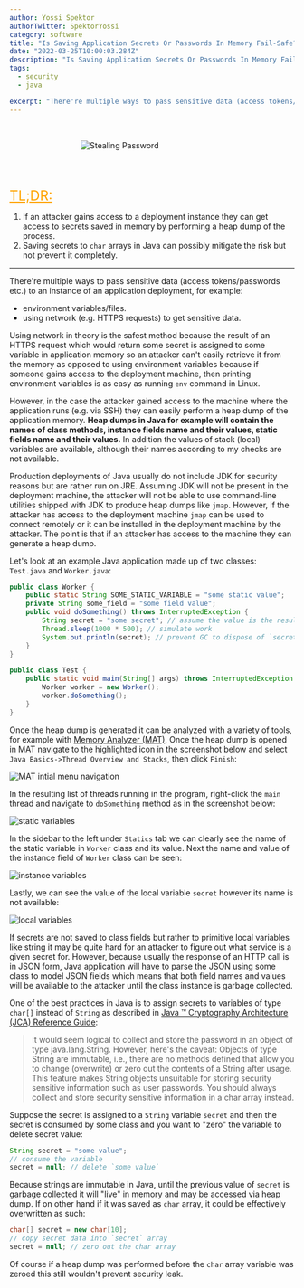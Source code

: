 ```yaml
---
author: Yossi Spektor
authorTwitter: SpektorYossi
category: software
title: "Is Saving Application Secrets Or Passwords In Memory Fail-Safe?"
date: "2022-03-25T10:00:03.284Z"
description: "Is Saving Application Secrets Or Passwords In Memory Fail-Safe?"
tags:
  - security
  - java

excerpt: "There're multiple ways to pass sensitive data (access tokens/passwords etc.) to an instance of an application deployment, for example..."
---
```

<div style="display:flex;justify-content:center;">
  <div style="width:50%;padding-top:32px;padding-bottom:52px;">
    <img src="/images/blog/password.jpg"
      alt="Stealing Password"
    />
  </div>
</div>

<span style="color:orange;text-decoration: underline;font-size:24px;">TL;DR:</span>

1. If an attacker gains access to a deployment instance they can get access to secrets saved in memory by performing a heap dump of the process.
2. Saving secrets to `char` arrays in Java can possibly mitigate the risk but not prevent it completely.

------

There're multiple ways to pass sensitive data (access tokens/passwords etc.) to an instance of an application deployment, for example:

- environment variables/files.
- using network (e.g. HTTPS requests) to get sensitive data.

Using network in theory is the safest method because the result of an HTTPS request which would return some secret is assigned to some variable in application memory so an attacker can't easily retrieve it from the memory as opposed to using environment variables because if someone gains access to the deployment machine, then printing environment variables is as easy as running `env` command in Linux.

However, in the case the attacker gained access to the machine where the application runs (e.g. via SSH) they can easily perform a heap dump of the application memory. **Heap dumps in Java for example will contain the names of class methods, instance fields name and their values, static fields name and their values.** In addition the values of stack (local) variables are available, although their names according to my checks are not available.

Production deployments of Java usually do not include JDK for security reasons but are rather run on JRE. Assuming JDK will not be present in the deployment machine, the attacker will not be able to use command-line utilities shipped with JDK to produce heap dumps like `jmap`. However, if the attacker has access to the deployment machine `jmap` can be used to connect remotely or it can be installed in the deployment machine by the attacker. The point is that if an attacker has access to the machine they can generate a heap dump. 

Let's look at an example Java application made up of two classes: `Test.java` and `Worker.java`:

```java
public class Worker {
    public static String SOME_STATIC_VARIABLE = "some static value";
    private String some_field = "some field value";
    public void doSomething() throws InterruptedException {
        String secret = "some secret"; // assume the value is the result of an HTTP request
        Thread.sleep(1000 * 500); // simulate work
        System.out.println(secret); // prevent GC to dispose of `secret` until this line
    }
}

public class Test {
    public static void main(String[] args) throws InterruptedException {
        Worker worker = new Worker();
        worker.doSomething();
    }
}
```

Once the heap dump is generated it can be analyzed with a variety of tools, for example with [Memory Analyzer (MAT)](https://www.eclipse.org/mat/). Once the heap dump is opened in MAT navigate to the highlighted icon in the screenshot below and select `Java Basics->Thread Overview and Stacks`, then click `Finish`:

![MAT intial menu navigation](/images/blog/initial.png)

In the resulting list of threads running in the program, right-click the `main` thread and navigate to `doSomething` method as in the screenshot below: 

![static variables](/images/blog/statics.png)

In the sidebar to the left under `Statics` tab we can clearly see the name of the static variable in `Worker` class and its value. Next the name and value of the instance field of `Worker` class can be seen:

![instance variables](/images/blog/instance_field.png)

Lastly, we can see the value of the local variable `secret` however its name is not available:

![local variables](/images/blog/local_variable.png)

If secrets are not saved to class fields but rather to primitive local variables like string it may be quite hard for an attacker to figure out what service is a given secret for. However, because usually the response of an HTTP call is in JSON form, Java application will have to parse the JSON using some class to model JSON fields which means that both field names and values will be available to the attacker until the class instance is garbage collected.

One of the best practices in Java is to assign secrets to variables of type `char[]` instead of `String` as described in [Java ™ Cryptography Architecture (JCA) Reference Guide](https://docs.oracle.com/javase/6/docs/technotes/guides/security/crypto/CryptoSpec.html#PBEEx):

>It would seem logical to collect and store the password in an object of type java.lang.String. However, here's the caveat: Objects of type String are immutable, i.e., there are no methods defined that allow you to change (overwrite) or zero out the contents of a String after usage. This feature makes String objects unsuitable for storing security sensitive information such as user passwords. You should always collect and store security sensitive information in a char array instead.

Suppose the secret is assigned to a `String` variable `secret` and then the secret is consumed by some class and you want to "zero" the variable to delete secret value:

```java
String secret = "some value";
// consume the variable
secret = null; // delete `some value`
```

Because strings are immutable in Java, until the previous value of `secret` is garbage collected it will "live" in memory and may be accessed via heap dump. If on other hand if it was saved as `char` array, it could be effectively overwritten as such:

```java
char[] secret = new char[10];
// copy secret data into `secret` array
secret = null; // zero out the char array 
```

 Of course if a heap dump was performed before the `char` array variable was zeroed this still wouldn't prevent security leak.
